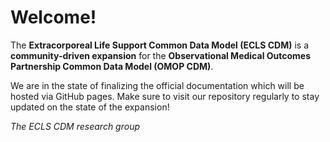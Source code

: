 # Welcome!

The **Extracorporeal Life Support Common Data Model (ECLS CDM)** is a 
**community-driven expansion** for the **Observational Medical Outcomes 
Partnership Common Data Model (OMOP CDM)**.

We are in the state of finalizing the official documentation which will
be hosted via GitHub pages. Make sure to visit our repository regularly
to stay updated on the state of the expansion!

*The ECLS CDM research group*